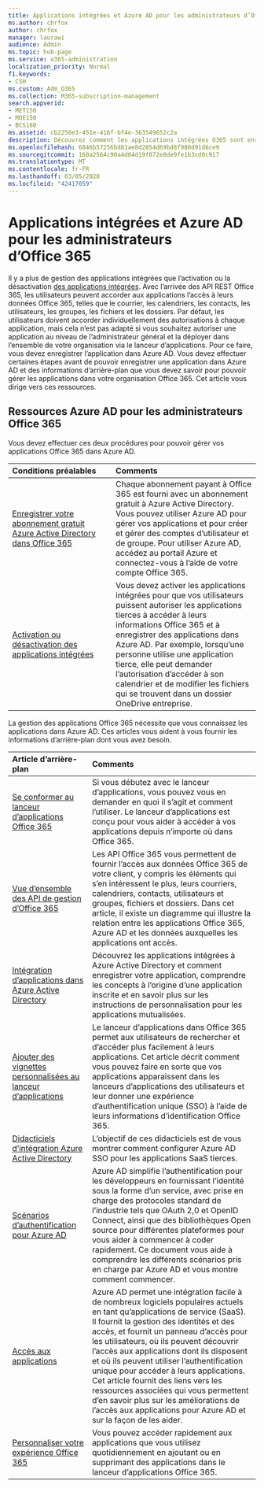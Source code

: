 ```yaml
---
title: Applications intégrées et Azure AD pour les administrateurs d’Office 365
ms.author: chrfox
author: chrfox
manager: laurawi
audience: Admin
ms.topic: hub-page
ms.service: o365-administration
localization_priority: Normal
f1.keywords:
- CSH
ms.custom: Adm_O365
ms.collection: M365-subscription-management
search.appverid:
- MET150
- MOE150
- BCS160
ms.assetid: cb2250e3-451e-416f-bf4e-363549652c2a
description: Découvrez comment les applications intégrées O365 sont enregistrées et administrées dans Azure AD
ms.openlocfilehash: 6846b57256bd81ae8d2054d69bd8f980d91d6ce9
ms.sourcegitcommit: 160a2564c90a4d64d19f072e0de9fe1b3cd0c917
ms.translationtype: MT
ms.contentlocale: fr-FR
ms.lasthandoff: 03/05/2020
ms.locfileid: "42417059"
---
```

# <a name="integrated-apps-and-azure-ad-for-office-365-administrators"></a>Applications intégrées et Azure AD pour les administrateurs d’Office 365

Il y a plus de gestion des applications intégrées que l’activation ou la désactivation [des applications intégrées](https://support.office.com/article/7e453a40-66df-44ab-92a1-96786cb7fb34#__toc379982114). Avec l’arrivée des API REST Office 365, les utilisateurs peuvent accorder aux applications l’accès à leurs données Office 365, telles que le courrier, les calendriers, les contacts, les utilisateurs, les groupes, les fichiers et les dossiers. Par défaut, les utilisateurs doivent accorder individuellement des autorisations à chaque application, mais cela n’est pas adapté si vous souhaitez autoriser une application au niveau de l’administrateur général et la déployer dans l’ensemble de votre organisation via le lanceur d’applications. Pour ce faire, vous devez enregistrer l’application dans Azure AD. Vous devez effectuer certaines étapes avant de pouvoir enregistrer une application dans Azure AD et des informations d’arrière-plan que vous devez savoir pour pouvoir gérer les applications dans votre organisation Office 365. Cet article vous dirige vers ces ressources.
  
## <a name="azure-ad-resources-for-office-365-admins"></a>Ressources Azure AD pour les administrateurs Office 365

Vous devez effectuer ces deux procédures pour pouvoir gérer vos applications Office 365 dans Azure AD.
  
|**Conditions préalables**|**Comments**|
|:-----|:-----|
|[Enregistrer votre abonnement gratuit Azure Active Directory dans Office 365](https://docs.microsoft.com/microsoft-365/compliance/use-your-free-azure-ad-subscription-in-office-365) <br/> |Chaque abonnement payant à Office 365 est fourni avec un abonnement gratuit à Azure Active Directory. Vous pouvez utiliser Azure AD pour gérer vos applications et pour créer et gérer des comptes d’utilisateur et de groupe. Pour utiliser Azure AD, accédez au portail Azure et connectez-vous à l’aide de votre compte Office 365.  <br/> |
|[Activation ou désactivation des applications intégrées](https://support.office.com/article/7e453a40-66df-44ab-92a1-96786cb7fb34#__toc379982114) <br/> |Vous devez activer les applications intégrées pour que vos utilisateurs puissent autoriser les applications tierces à accéder à leurs informations Office 365 et à enregistrer des applications dans Azure AD. Par exemple, lorsqu’une personne utilise une application tierce, elle peut demander l’autorisation d’accéder à son calendrier et de modifier les fichiers qui se trouvent dans un dossier OneDrive entreprise.  <br/> |
   
La gestion des applications Office 365 nécessite que vous connaissez les applications dans Azure AD. Ces articles vous aident à vous fournir les informations d’arrière-plan dont vous avez besoin.
  
|**Article d’arrière-plan**|**Comments**|
|:-----|:-----|
|[Se conformer au lanceur d’applications Office 365](https://support.office.com/article/79f12104-6fed-442f-96a0-eb089a3f476a) <br/> |Si vous débutez avec le lanceur d’applications, vous pouvez vous en demander en quoi il s’agit et comment l’utiliser. Le lanceur d’applications est conçu pour vous aider à accéder à vos applications depuis n’importe où dans Office 365.  <br/> |
|[Vue d’ensemble des API de gestion d’Office 365](https://docs.microsoft.com/office/office-365-management-api/office-365-management-apis-overview) <br/> |Les API Office 365 vous permettent de fournir l’accès aux données Office 365 de votre client, y compris les éléments qui s’en intéressent le plus, leurs courriers, calendriers, contacts, utilisateurs et groupes, fichiers et dossiers. Dans cet article, il existe un diagramme qui illustre la relation entre les applications Office 365, Azure AD et les données auxquelles les applications ont accès.  <br/> |
|[Intégration d’applications dans Azure Active Directory](https://docs.microsoft.com/azure/active-directory/develop/quickstart-v1-add-azure-ad-app) <br/> | Découvrez les applications intégrées à Azure Active Directory et comment enregistrer votre application, comprendre les concepts à l’origine d’une application inscrite et en savoir plus sur les instructions de personnalisation pour les applications mutualisées.  <br/> |
|[Ajouter des vignettes personnalisées au lanceur d’applications](https://docs.microsoft.com/office365/admin/manage/customize-the-app-launcher)  <br/> |Le lanceur d’applications dans Office 365 permet aux utilisateurs de rechercher et d’accéder plus facilement à leurs applications. Cet article décrit comment vous pouvez faire en sorte que vos applications apparaissent dans les lanceurs d’applications des utilisateurs et leur donner une expérience d’authentification unique (SSO) à l’aide de leurs informations d’identification Office 365.  <br/> |
|[Didacticiels d’intégration Azure Active Directory](https://docs.microsoft.com/azure/active-directory/saas-apps/tutorial-list) <br/> |L’objectif de ces didacticiels est de vous montrer comment configurer Azure AD SSO pour les applications SaaS tierces.  <br/> |
|[Scénarios d’authentification pour Azure AD](https://go.microsoft.com/fwlink/?LinkId=617145) <br/> |Azure AD simplifie l’authentification pour les développeurs en fournissant l’identité sous la forme d’un service, avec prise en charge des protocoles standard de l’industrie tels que OAuth 2,0 et OpenID Connect, ainsi que des bibliothèques Open source pour différentes plateformes pour vous aider à commencer à coder rapidement. Ce document vous aide à comprendre les différents scénarios pris en charge par Azure AD et vous montre comment commencer.  <br/> |
|[Accès aux applications](https://docs.microsoft.com/azure/active-directory/manage-apps/what-is-access-management) <br/> |Azure AD permet une intégration facile à de nombreux logiciels populaires actuels en tant qu’applications de service (SaaS). Il fournit la gestion des identités et des accès, et fournit un panneau d’accès pour les utilisateurs, où ils peuvent découvrir l’accès aux applications dont ils disposent et où ils peuvent utiliser l’authentification unique pour accéder à leurs applications. Cet article fournit des liens vers les ressources associées qui vous permettent d’en savoir plus sur les améliorations de l’accès aux applications pour Azure AD et sur la façon de les aider.  <br/> |
|[Personnaliser votre expérience Office 365](https://support.office.com/article/eb34a21b-52fa-4fbf-a8d5-146132242985) <br/> |Vous pouvez accéder rapidement aux applications que vous utilisez quotidiennement en ajoutant ou en supprimant des applications dans le lanceur d’applications Office 365.  <br/> |
   

